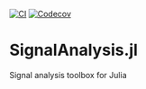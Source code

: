 [![CI](https://github.com/org-arl/SignalAnalysis.jl/workflows/CI/badge.svg)](https://github.com/org-arl/SignalAnalysis.jl/actions)
[![Codecov](https://codecov.io/gh/org-arl/SignalAnalysis.jl/branch/master/graph/badge.svg)](https://codecov.io/gh/org-arl/SignalAnalysis.jl)

# SignalAnalysis.jl
Signal analysis toolbox for Julia
